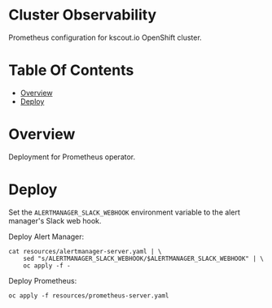 # Cluster Observability
Prometheus configuration for kscout.io OpenShift cluster.

# Table Of Contents
- [Overview](#overview)
- [Deploy](#deploy)

# Overview
Deployment for Prometheus operator.

# Deploy
Set the `ALERTMANAGER_SLACK_WEBHOOK` environment variable to the alert manager's
Slack web hook.

Deploy Alert Manager:

```
cat resources/alertmanager-server.yaml | \
    sed "s/ALERTMANAGER_SLACK_WEBHOOK/$ALERTMANAGER_SLACK_WEBHOOK" | \
    oc apply -f -
```

Deploy Prometheus:

```
oc apply -f resources/prometheus-server.yaml
```

